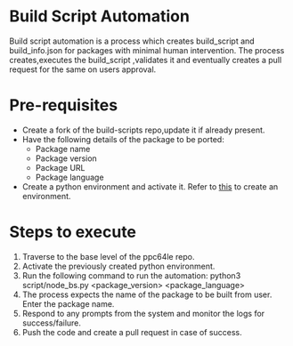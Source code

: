 # Build Script Automation

Build script automation is a process which creates build_script and build_info.json for packages with minimal human intervention. 
The process creates,executes the build_script ,validates it and eventually creates a pull request for the same on users approval.

# Pre-requisites

+ Create a fork of the build-scripts repo,update it if already present.
+ Have the following details of the package to be ported:
  * Package name
  * Package version
  * Package URL
  * Package language 
+ Create a python environment and activate it. Refer to [this](https://www.geeksforgeeks.org/creating-python-virtual-environment-windows-linux/) to create an environment.
 

# Steps to execute

1. Traverse to the base level of the ppc64le repo.
2. Activate the previously created python environment.
3. Run the following command to run the automation:
     python3 script/node_bs.py <package_version> <package_language>
4. The process expects the name of the package to be built from user. Enter the package name.
5. Respond to any prompts from the system and monitor the logs for success/failure.
6. Push the code and create a pull request in case of success.

